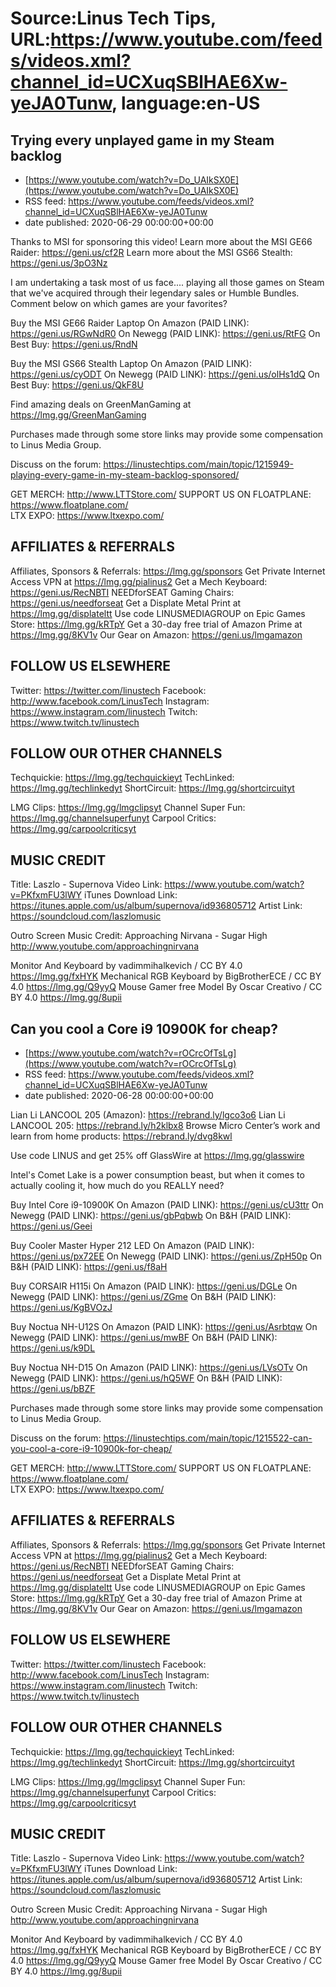 # Source:Linus Tech Tips, URL:https://www.youtube.com/feeds/videos.xml?channel_id=UCXuqSBlHAE6Xw-yeJA0Tunw, language:en-US

## Trying every unplayed game in my Steam backlog
 - [https://www.youtube.com/watch?v=Do_UAIkSX0E](https://www.youtube.com/watch?v=Do_UAIkSX0E)
 - RSS feed: https://www.youtube.com/feeds/videos.xml?channel_id=UCXuqSBlHAE6Xw-yeJA0Tunw
 - date published: 2020-06-29 00:00:00+00:00

Thanks to MSI for sponsoring this video! Learn more about the MSI GE66 Raider: https://geni.us/cf2R
Learn more about the MSI GS66 Stealth: https://geni.us/3pO3Nz

I am undertaking a task most of us face.... playing all those games on Steam that we've acquired through their legendary sales or Humble Bundles. Comment below on which games are your favorites? 

Buy the MSI GE66 Raider Laptop
On Amazon (PAID LINK): https://geni.us/RGwNdR0
On Newegg (PAID LINK): https://geni.us/RtFG
On Best Buy: https://geni.us/RndN

Buy the MSI GS66 Stealth Laptop
On Amazon (PAID LINK): https://geni.us/cyODT
On Newegg (PAID LINK): https://geni.us/olHs1dQ
On Best Buy: https://geni.us/QkF8U

Find amazing deals on GreenManGaming at https://lmg.gg/GreenManGaming

Purchases made through some store links may provide some compensation to Linus Media Group.

Discuss on the forum: https://linustechtips.com/main/topic/1215949-playing-every-game-in-my-steam-backlog-sponsored/

GET MERCH: http://www.LTTStore.com/
SUPPORT US ON FLOATPLANE: https://www.floatplane.com/  
LTX EXPO: https://www.ltxexpo.com/   

AFFILIATES & REFERRALS
---------------------------------------------------
Affiliates, Sponsors & Referrals: https://lmg.gg/sponsors
Get Private Internet Access VPN at https://lmg.gg/pialinus2
Get a Mech Keyboard: https://geni.us/RecNBTI
NEEDforSEAT Gaming Chairs: https://geni.us/needforseat
Get a Displate Metal Print at https://lmg.gg/displateltt
Use code LINUSMEDIAGROUP on Epic Games Store: https://lmg.gg/kRTpY
Get a 30-day free trial of Amazon Prime at https://lmg.gg/8KV1v
Our Gear on Amazon: https://geni.us/lmgamazon
 
FOLLOW US ELSEWHERE
---------------------------------------------------  
Twitter: https://twitter.com/linustech
Facebook: http://www.facebook.com/LinusTech
Instagram: https://www.instagram.com/linustech
Twitch: https://www.twitch.tv/linustech

FOLLOW OUR OTHER CHANNELS
---------------------------------------------------  
Techquickie: https://lmg.gg/techquickieyt
TechLinked: https://lmg.gg/techlinkedyt
ShortCircuit: https://lmg.gg/shortcircuityt

LMG Clips: https://lmg.gg/lmgclipsyt
Channel Super Fun: https://lmg.gg/channelsuperfunyt
Carpool Critics: https://lmg.gg/carpoolcriticsyt

MUSIC CREDIT
---------------------------------------------------  
Title: Laszlo - Supernova
Video Link: https://www.youtube.com/watch?v=PKfxmFU3lWY
iTunes Download Link: https://itunes.apple.com/us/album/supernova/id936805712
Artist Link: https://soundcloud.com/laszlomusic

Outro Screen Music Credit: Approaching Nirvana - Sugar High http://www.youtube.com/approachingnirvana

Monitor And Keyboard by vadimmihalkevich / CC BY 4.0 https://lmg.gg/fxHYK 
Mechanical RGB Keyboard by BigBrotherECE / CC BY 4.0 https://lmg.gg/Q9yyQ 
Mouse Gamer free Model By Oscar Creativo / CC BY 4.0 https://lmg.gg/8upii

## Can you cool a Core i9 10900K for cheap?
 - [https://www.youtube.com/watch?v=rOCrcOfTsLg](https://www.youtube.com/watch?v=rOCrcOfTsLg)
 - RSS feed: https://www.youtube.com/feeds/videos.xml?channel_id=UCXuqSBlHAE6Xw-yeJA0Tunw
 - date published: 2020-06-28 00:00:00+00:00

Lian Li LANCOOL 205 (Amazon): https://rebrand.ly/lgco3o6
Lian Li LANCOOL 205: https://rebrand.ly/h2klbx8
Browse Micro Center’s work and learn from home products: https://rebrand.ly/dvg8kwl

Use code LINUS and get 25% off GlassWire at https://lmg.gg/glasswire

Intel's Comet Lake is a power consumption beast, but when it comes to actually cooling it, how much do you REALLY need?

Buy Intel Core i9-10900K
On Amazon (PAID LINK): https://geni.us/cU3ttr
On Newegg (PAID LINK): https://geni.us/gbPqbwb
On B&H (PAID LINK): https://geni.us/Geei

Buy Cooler Master Hyper 212 LED
On Amazon (PAID LINK): https://geni.us/px72EE
On Newegg (PAID LINK): https://geni.us/ZpH50p
On B&H (PAID LINK): https://geni.us/f8aH

Buy CORSAIR H115i
On Amazon (PAID LINK): https://geni.us/DGLe
On Newegg (PAID LINK): https://geni.us/ZGme
On B&H (PAID LINK): https://geni.us/KgBVOzJ

Buy Noctua NH-U12S
On Amazon (PAID LINK): https://geni.us/Asrbtqw
On Newegg (PAID LINK): https://geni.us/mwBF
On B&H (PAID LINK): https://geni.us/k9DL

Buy Noctua NH-D15
On Amazon (PAID LINK): https://geni.us/LVsOTv
On Newegg (PAID LINK): https://geni.us/hQ5WF
On B&H (PAID LINK): https://geni.us/bBZF

Purchases made through some store links may provide some compensation to Linus Media Group.

Discuss on the forum: https://linustechtips.com/main/topic/1215522-can-you-cool-a-core-i9-10900k-for-cheap/


GET MERCH: http://www.LTTStore.com/
SUPPORT US ON FLOATPLANE: https://www.floatplane.com/  
LTX EXPO: https://www.ltxexpo.com/   

AFFILIATES & REFERRALS
---------------------------------------------------
Affiliates, Sponsors & Referrals: https://lmg.gg/sponsors
Get Private Internet Access VPN at https://lmg.gg/pialinus2
Get a Mech Keyboard: https://geni.us/RecNBTI
NEEDforSEAT Gaming Chairs: https://geni.us/needforseat
Get a Displate Metal Print at https://lmg.gg/displateltt
Use code LINUSMEDIAGROUP on Epic Games Store: https://lmg.gg/kRTpY
Get a 30-day free trial of Amazon Prime at https://lmg.gg/8KV1v
Our Gear on Amazon: https://geni.us/lmgamazon
 
FOLLOW US ELSEWHERE
---------------------------------------------------  
Twitter: https://twitter.com/linustech
Facebook: http://www.facebook.com/LinusTech
Instagram: https://www.instagram.com/linustech
Twitch: https://www.twitch.tv/linustech

FOLLOW OUR OTHER CHANNELS
---------------------------------------------------  
Techquickie: https://lmg.gg/techquickieyt
TechLinked: https://lmg.gg/techlinkedyt
ShortCircuit: https://lmg.gg/shortcircuityt

LMG Clips: https://lmg.gg/lmgclipsyt
Channel Super Fun: https://lmg.gg/channelsuperfunyt
Carpool Critics: https://lmg.gg/carpoolcriticsyt

MUSIC CREDIT
---------------------------------------------------  
Title: Laszlo - Supernova
Video Link: https://www.youtube.com/watch?v=PKfxmFU3lWY
iTunes Download Link: https://itunes.apple.com/us/album/supernova/id936805712
Artist Link: https://soundcloud.com/laszlomusic

Outro Screen Music Credit: Approaching Nirvana - Sugar High http://www.youtube.com/approachingnirvana

Monitor And Keyboard by vadimmihalkevich / CC BY 4.0 https://lmg.gg/fxHYK 
Mechanical RGB Keyboard by BigBrotherECE / CC BY 4.0 https://lmg.gg/Q9yyQ 
Mouse Gamer free Model By Oscar Creativo / CC BY 4.0 https://lmg.gg/8upii

